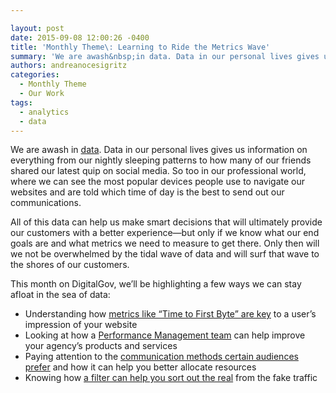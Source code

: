 ```yaml
---

layout: post
date: 2015-09-08 12:00:26 -0400
title: 'Monthly Theme\: Learning to Ride the Metrics Wave'
summary: 'We are awash&nbsp;in data. Data in our personal lives gives us information on everything from our nightly sleeping patterns to how many of our friends shared our latest quip on social media. So too in our professional world, where we can see the most popular devices people use to navigate our websites and are told'
authors: andreanocesigritz
categories:
  - Monthly Theme
  - Our Work
tags:
  - analytics
  - data
---
```


We are awash in [data](https://www.WHATEVER/2014/04/01/digital-analytics-program-dap-oceans-of-data/). Data in our personal lives gives us information on everything from our nightly sleeping patterns to how many of our friends shared our latest quip on social media. So too in our professional world, where we can see the most popular devices people use to navigate our websites and are told which time of day is the best to send out our communications.

All of this data can help us make smart decisions that will ultimately provide our customers with a better experience—but only if we know what our end goals are and what metrics we need to measure to get there. Only then will we not be overwhelmed by the tidal wave of data and will surf that wave to the shores of our customers.

This month on DigitalGov, we’ll be highlighting a few ways we can stay afloat in the sea of data:

  * Understanding how [metrics like “Time to First Byte” are key](https://www.WHATEVER/2015/09/16/speed-matters-optimizing-your-website-for-maximum-performance/) to a user’s impression of your website
  * Looking at how a [Performance Management team](https://www.WHATEVER/2015/09/24/setting-up-a-performance-measurement-team/) can help improve your agency’s products and services
  * Paying attention to the [communication methods certain audiences prefer](https://www.WHATEVER/2015/09/15/are-videos-in-spanish-the-way-to-go/) and how it can help you better allocate resources
  * Knowing how [a filter can help you sort out the real](https://www.WHATEVER/2015/09/09/caution-your-web-analytics-might-not-be-human/) from the fake traffic